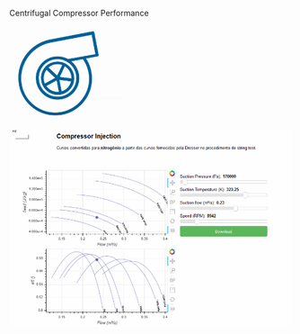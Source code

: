 Centrifugal Compressor Performance

<img src="docs/ccp.PNG" alt="drawing" style="width: 200px;"/>

![Alt Text](docs/ccp.fig.gif)